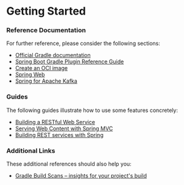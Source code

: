 # Getting Started

### Reference Documentation
For further reference, please consider the following sections:

* [Official Gradle documentation](https://docs.gradle.org)
* [Spring Boot Gradle Plugin Reference Guide](https://docs.spring.io/spring-boot/docs/2.7.5-SNAPSHOT/gradle-plugin/reference/html/)
* [Create an OCI image](https://docs.spring.io/spring-boot/docs/2.7.5-SNAPSHOT/gradle-plugin/reference/html/#build-image)
* [Spring Web](https://docs.spring.io/spring-boot/docs/2.7.5-SNAPSHOT/reference/htmlsingle/#web)
* [Spring for Apache Kafka](https://docs.spring.io/spring-boot/docs/2.7.5-SNAPSHOT/reference/htmlsingle/#messaging.kafka)

### Guides
The following guides illustrate how to use some features concretely:

* [Building a RESTful Web Service](https://spring.io/guides/gs/rest-service/)
* [Serving Web Content with Spring MVC](https://spring.io/guides/gs/serving-web-content/)
* [Building REST services with Spring](https://spring.io/guides/tutorials/rest/)

### Additional Links
These additional references should also help you:

* [Gradle Build Scans – insights for your project's build](https://scans.gradle.com#gradle)


